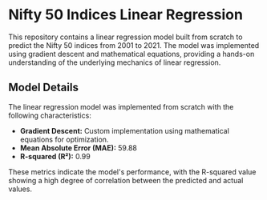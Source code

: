 # Nifty 50 Indices Linear Regression

This repository contains a linear regression model built from scratch to predict the Nifty 50 indices from 2001 to 2021. The model was implemented using gradient descent and mathematical equations, providing a hands-on understanding of the underlying mechanics of linear regression.


## Model Details

The linear regression model was implemented from scratch with the following characteristics:

- **Gradient Descent:** Custom implementation using mathematical equations for optimization.
- **Mean Absolute Error (MAE):** 59.88
- **R-squared (R²):** 0.99

These metrics indicate the model's performance, with the R-squared value showing a high degree of correlation between the predicted and actual values.



